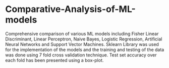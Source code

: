 # Comparative-Analysis-of-ML-models

Comprehensive comparison of various ML models including Fisher Linear Discriminant, Linear Perceptron, Naive Bayes, Logistic Regression, Artificial Neural Networks and Support Vector Machines. Sklearn Library was used for the implementation of the models and the training and testing of the data was done using 7 fold cross validation technique. Test set accuracy over each fold has been presented using a box-plot. 
